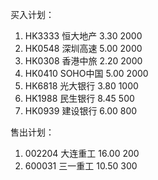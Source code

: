 买入计划：

1. HK3333	恒大地产	3.30	2000
2. HK0548	深圳高速	5.00	2000
3. HK0308	香港中旅	2.20	2000
4. HK0410	SOHO中国	5.00	2000
7. HK6818	光大银行	3.80	1000
9. HK1988	民生银行	8.45	500
10. HK0939	建设银行	6.00	800

售出计划：

1. 002204	大连重工	16.00	200
2. 600031	三一重工	10.50	300
